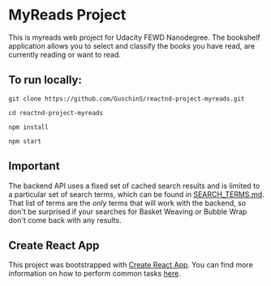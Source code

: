 # MyReads Project

This is  myreads web project for Udacity FEWD Nanodegree. The bookshelf application allows you to select and classify the books you have read, are currently reading or want to read.

## To run locally:

`git clone https://github.com/GuschinS/reactnd-project-myreads.git`

`cd reactnd-project-myreads`

`npm install`

`npm start`


## Important
The backend API uses a fixed set of cached search results and is limited to a particular set of search terms, which can be found in [SEARCH_TERMS.md](SEARCH_TERMS.md). That list of terms are the _only_ terms that will work with the backend, so don't be surprised if your searches for Basket Weaving or Bubble Wrap don't come back with any results.

## Create React App

This project was bootstrapped with [Create React App](https://github.com/facebookincubator/create-react-app). You can find more information on how to perform common tasks [here](https://github.com/facebookincubator/create-react-app/blob/master/packages/react-scripts/template/README.md).

